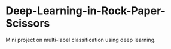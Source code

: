 # Deep-Learning-in-Rock-Paper-Scissors
Mini project on multi-label classification using deep learning.
